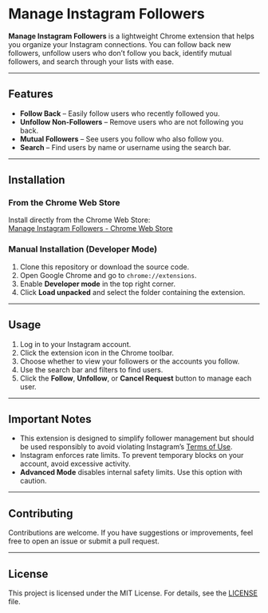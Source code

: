 # Manage Instagram Followers

**Manage Instagram Followers** is a lightweight Chrome extension that helps you organize your Instagram connections. You can follow back new followers, unfollow users who don’t follow you back, identify mutual followers, and search through your lists with ease.

---

## Features

- **Follow Back** – Easily follow users who recently followed you.
- **Unfollow Non-Followers** – Remove users who are not following you back.
- **Mutual Followers** – See users you follow who also follow you.
- **Search** – Find users by name or username using the search bar.

---

## Installation

### From the Chrome Web Store

Install directly from the Chrome Web Store:  
[Manage Instagram Followers - Chrome Web Store](https://chromewebstore.google.com/detail/manage-instagram-followers/laoengmeoeboelooafhjhbfphdfoiegg)

### Manual Installation (Developer Mode)

1. Clone this repository or download the source code.
2. Open Google Chrome and go to `chrome://extensions`.
3. Enable **Developer mode** in the top right corner.
4. Click **Load unpacked** and select the folder containing the extension.

---

## Usage

1. Log in to your Instagram account.
2. Click the extension icon in the Chrome toolbar.
3. Choose whether to view your followers or the accounts you follow.
4. Use the search bar and filters to find users.
5. Click the **Follow**, **Unfollow**, or **Cancel Request** button to manage each user.

---

## Important Notes

- This extension is designed to simplify follower management but should be used responsibly to avoid violating Instagram’s [Terms of Use](https://help.instagram.com/581066165581870).
- Instagram enforces rate limits. To prevent temporary blocks on your account, avoid excessive activity.
- **Advanced Mode** disables internal safety limits. Use this option with caution.

---

## Contributing

Contributions are welcome. If you have suggestions or improvements, feel free to open an issue or submit a pull request.

---

## License

This project is licensed under the MIT License. For details, see the [LICENSE](https://opensource.org/licenses/MIT) file.

<!-- GitAds-Verify: DZ1GIX51I6IU89RM199KZPDB8HHT1THS -->
